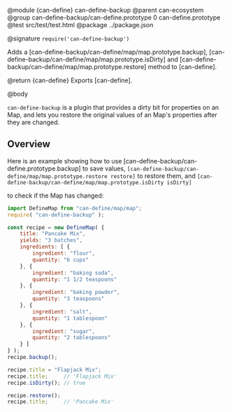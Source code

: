 @module {can-define} can-define-backup
@parent can-ecosystem
@group can-define-backup/can-define.prototype 0 can-define.prototype
@test src/test/test.html
@package ../package.json

@signature `require('can-define-backup')`

Adds a [can-define-backup/can-define/map/map.prototype.backup],
[can-define-backup/can-define/map/map.prototype.isDirty] and
[can-define-backup/can-define/map/map.prototype.restore] method to [can-define].

@return {can-define} Exports [can-define].

@body

`can-define-backup` is a plugin that provides a dirty bit for properties on an Map,
and lets you restore the original values of an Map's properties after they are changed.

## Overview

Here is an example showing how to use [can-define-backup/can-define.prototype.backup] to save values,
`[can-define-backup/can-define/map/map.prototype.restore restore]` to restore them, and `[can-define-backup/can-define/map/map.prototype.isDirty isDirty]`

to check if the Map has changed:

```js
import DefineMap from "can-define/map/map";
require( "can-define-backup" );

const recipe = new DefineMap( {
	title: "Pancake Mix",
	yields: "3 batches",
	ingredients: [ {
		ingredient: "flour",
		quantity: "6 cups"
	}, {
		ingredient: "baking soda",
		quantity: "1 1/2 teaspoons"
	}, {
		ingredient: "baking powder",
		quantity: "3 teaspoons"
	}, {
		ingredient: "salt",
		quantity: "1 tablespoon"
	}, {
		ingredient: "sugar",
		quantity: "2 tablespoons"
	} ]
} );
recipe.backup();

recipe.title = "Flapjack Mix";
recipe.title;     // 'Flapjack Mix'
recipe.isDirty(); // true

recipe.restore();
recipe.title;     // 'Pancake Mix'
```

